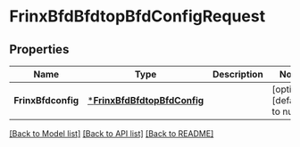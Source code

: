 # FrinxBfdBfdtopBfdConfigRequest

## Properties
Name | Type | Description | Notes
------------ | ------------- | ------------- | -------------
**FrinxBfdconfig** | [***FrinxBfdBfdtopBfdConfig**](frinx.bfd.bfdtop.bfd.Config.md) |  | [optional] [default to null]

[[Back to Model list]](../README.md#documentation-for-models) [[Back to API list]](../README.md#documentation-for-api-endpoints) [[Back to README]](../README.md)


